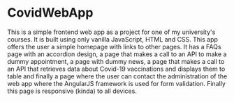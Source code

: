 # CovidWebApp

This is a simple frontend web app as a project for one of my university's courses. It is built using only vanilla JavaScript, HTML and CSS.
This app offers the user a simple homepage with links to other pages. It has a FAQs page with an accordion design, a page that makes a call to an API to make a dummy appointment,
a page with dummy news, a page that makes a call to an API that retrieves data about Covid-19 vaccinations and displays them to table and finally a page where the user can contact the 
administration of the web app where the AngularJS framework is used for form validation. Finally this page is responsive (kinda) to all devices. 
